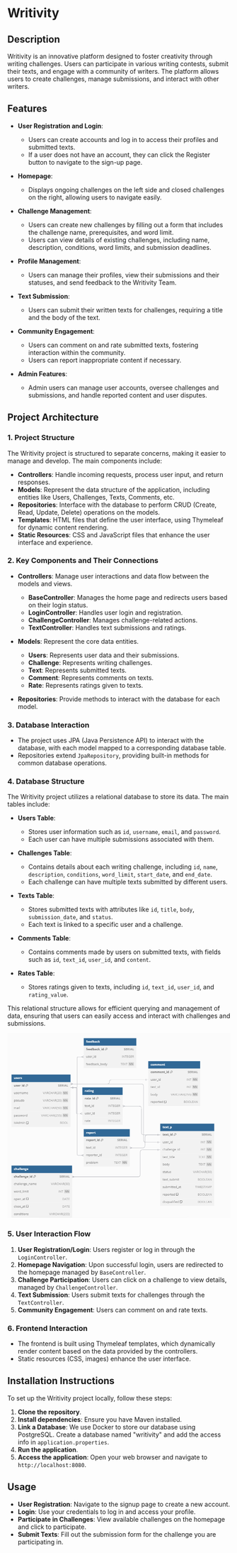 # Writivity

## Description
Writivity is an innovative platform designed to foster creativity through writing challenges. Users can participate in various writing contests, submit their texts, and engage with a community of writers. The platform allows users to create challenges, manage submissions, and interact with other writers.

## Features
- **User  Registration and Login**: 
  - Users can create accounts and log in to access their profiles and submitted texts.
  - If a user does not have an account, they can click the Register button to navigate to the sign-up page.

- **Homepage**: 
  - Displays ongoing challenges on the left side and closed challenges on the right, allowing users to navigate easily.

- **Challenge Management**: 
  - Users can create new challenges by filling out a form that includes the challenge name, prerequisites, and word limit.
  - Users can view details of existing challenges, including name, description, conditions, word limits, and submission deadlines.

- **Profile Management**: 
  - Users can manage their profiles, view their submissions and their statuses, and send feedback to the Writivity Team.

- **Text Submission**: 
  - Users can submit their written texts for challenges, requiring a title and the body of the text.

- **Community Engagement**: 
  - Users can comment on and rate submitted texts, fostering interaction within the community.
  - Users can report inappropriate content if necessary.

- **Admin Features**: 
  - Admin users can manage user accounts, oversee challenges and submissions, and handle reported content and user disputes.

## Project Architecture

### 1. Project Structure
The Writivity project is structured to separate concerns, making it easier to manage and develop. The main components include:
- **Controllers**: Handle incoming requests, process user input, and return responses.
- **Models**: Represent the data structure of the application, including entities like Users, Challenges, Texts, Comments, etc.
- **Repositories**: Interface with the database to perform CRUD (Create, Read, Update, Delete) operations on the models.
- **Templates**: HTML files that define the user interface, using Thymeleaf for dynamic content rendering.
- **Static Resources**: CSS and JavaScript files that enhance the user interface and experience.

### 2. Key Components and Their Connections
- **Controllers**: Manage user interactions and data flow between the models and views.
  - **BaseController**: Manages the home page and redirects users based on their login status.
  - **LoginController**: Handles user login and registration.
  - **ChallengeController**: Manages challenge-related actions.
  - **TextController**: Handles text submissions and ratings.

- **Models**: Represent the core data entities.
  - **Users**: Represents user data and their submissions.
  - **Challenge**: Represents writing challenges.
  - **Text**: Represents submitted texts.
  - **Comment**: Represents comments on texts.
  - **Rate**: Represents ratings given to texts.

- **Repositories**: Provide methods to interact with the database for each model.

### 3. Database Interaction
- The project uses JPA (Java Persistence API) to interact with the database, with each model mapped to a corresponding database table.
- Repositories extend `JpaRepository`, providing built-in methods for common database operations.

### 4. Database Structure
The Writivity project utilizes a relational database to store its data. The main tables include:

- **Users Table**: 
  - Stores user information such as `id`, `username`, `email`, and `password`.
  - Each user can have multiple submissions associated with them.

- **Challenges Table**: 
  - Contains details about each writing challenge, including `id`, `name`, `description`, `conditions`, `word_limit`, `start_date`, and `end_date`.
  - Each challenge can have multiple texts submitted by different users.

- **Texts Table**: 
  - Stores submitted texts with attributes like `id`, `title`, `body`, `submission_date`, and `status`.
  - Each text is linked to a specific user and a challenge.

- **Comments Table**: 
  - Contains comments made by users on submitted texts, with fields such as `id`, `text_id`, `user_id`, and `content`.

- **Rates Table**: 
  - Stores ratings given to texts, including `id`, `text_id`, `user_id`, and `rating_value`.

This relational structure allows for efficient querying and management of data, ensuring that users can easily access and interact with challenges and submissions.

<img src="WritivityDBshema.png" alt="Tables" width="700">

### 5. User Interaction Flow
1. **User  Registration/Login**: Users register or log in through the `LoginController`.
2. **Homepage Navigation**: Upon successful login, users are redirected to the homepage managed by `BaseController`.
3. **Challenge Participation**: Users can click on a challenge to view details, managed by `ChallengeController`.
4. **Text Submission**: Users submit texts for challenges through the `TextController`.
5. **Community Engagement**: Users can comment on and rate texts.

### 6. Frontend Interaction
- The frontend is built using Thymeleaf templates, which dynamically render content based on the data provided by the controllers.
- Static resources (CSS, images) enhance the user interface.

## Installation Instructions
To set up the Writivity project locally, follow these steps:

1. **Clone the repository**.
2. **Install dependencies**: Ensure you have Maven installed.
3. **Link a Database**: We use Docker to store our database using PostgreSQL. Create a database named "writivity" and add the access info in `application.properties`.
4. **Run the application**.
5. **Access the application**: Open your web browser and navigate to `http://localhost:8080`.

## Usage
- **User  Registration**: Navigate to the signup page to create a new account.
- **Login**: Use your credentials to log in and access your profile.
- **Participate in Challenges**: View available challenges on the homepage and click to participate.
- **Submit Texts**: Fill out the submission form for the challenge you are participating in.
